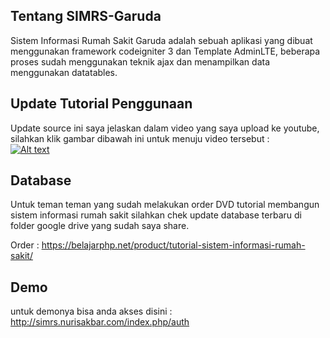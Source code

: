 ## Tentang SIMRS-Garuda
Sistem Informasi Rumah Sakit Garuda adalah sebuah aplikasi yang dibuat menggunakan framework codeigniter 3 dan Template AdminLTE, beberapa proses sudah menggunakan teknik ajax dan menampilkan data menggunakan datatables.
 
## Update Tutorial Penggunaan
Update source ini saya jelaskan dalam video yang saya upload ke youtube, silahkan klik gambar dibawah ini untuk menuju video tersebut : <br>
[![Alt text](https://img.youtube.com/vi/oJXUglOUINI/hqdefault.jpg)](https://www.youtube.com/watch?v=oJXUglOUINI&list=PLkRYFqE3XEVdm9vbElY4CWZsOfiGPgbUh)

## Database
Untuk teman teman yang sudah melakukan order DVD tutorial membangun sistem informasi rumah sakit silahkan chek update database terbaru di folder google drive yang sudah saya share.<br>

Order : https://belajarphp.net/product/tutorial-sistem-informasi-rumah-sakit/

## Demo
untuk demonya bisa anda akses disini : http://simrs.nurisakbar.com/index.php/auth